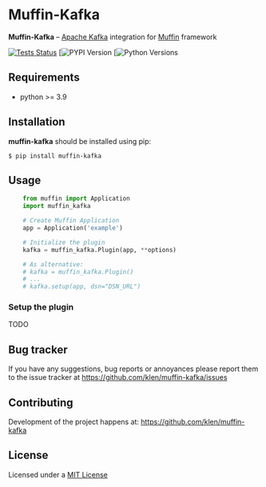 # Muffin-Kafka

**Muffin-Kafka** – [Apache Kafka](https://kafka.apache.org) integration for [Muffin](https://klen.github.io/muffin) framework

[![Tests Status](https://github.com/klen/muffin-kafka/workflows/tests/badge.svg)](https://github.com/klen/muffin-kafka/actions)
[![PYPI Version](https://img.shields.io/pypi/v/muffin-kafka//pypi.org/project/muffin-kafka/)
[![Python Versions](https://img.shields.io/pypi/pyversions/muffin-kafka//pypi.org/project/muffin-kafka/)

## Requirements

* python >= 3.9

## Installation

**muffin-kafka** should be installed using pip:

```shell
$ pip install muffin-kafka
```

## Usage

```python
    from muffin import Application
    import muffin_kafka

    # Create Muffin Application
    app = Application('example')

    # Initialize the plugin
    kafka = muffin_kafka.Plugin(app, **options)

    # As alternative:
    # kafka = muffin_kafka.Plugin()
    # ...
    # kafka.setup(app, dsn="DSN_URL")

```

### Setup the plugin

TODO

## Bug tracker

If you have any suggestions, bug reports or annoyances please report them to
the issue tracker at https://github.com/klen/muffin-kafka/issues


## Contributing

Development of the project happens at: https://github.com/klen/muffin-kafka


## License

Licensed under a [MIT License](http://opensource.org/licenses/MIT)
